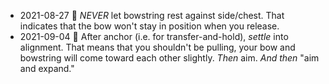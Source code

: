 * 2021-08-27 :key: _NEVER_ let bowstring rest against side/chest. That indicates that the bow won't stay in position when you release.
* 2021-09-04 🔑 After anchor (i.e. for transfer-and-hold), _settle_ into alignment. That means that you shouldn't be pulling, your bow and bowstring will come toward each other slightly. _Then_ aim. _And then_ "aim and expand."
